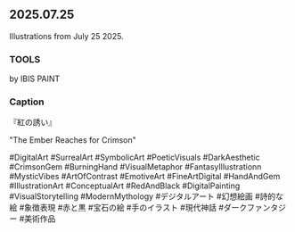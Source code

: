 ## 2025.07.25

Illustrations from July 25 2025.

### TOOLS

by IBIS PAINT

### Caption

『紅の誘い』

"The Ember Reaches for Crimson"

#DigitalArt #SurrealArt #SymbolicArt #PoeticVisuals #DarkAesthetic  
#CrimsonGem #BurningHand #VisualMetaphor #FantasyIllustrationn #MysticVibes #ArtOfContrast #EmotiveArt #FineArtDigital #HandAndGem #IllustrationArt #ConceptualArt #RedAndBlack #DigitalPainting #VisualStorytelling #ModernMythology #デジタルアート #幻想絵画 #詩的な絵 #象徴表現 #赤と黒 #宝石の絵 #手のイラスト #現代神話 #ダークファンタジー #美術作品
